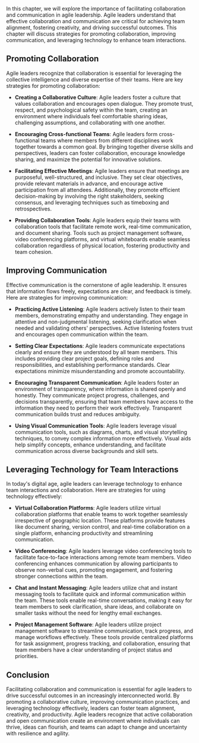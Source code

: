 
In this chapter, we will explore the importance of facilitating collaboration and communication in agile leadership. Agile leaders understand that effective collaboration and communication are critical for achieving team alignment, fostering creativity, and driving successful outcomes. This chapter will discuss strategies for promoting collaboration, improving communication, and leveraging technology to enhance team interactions.

**Promoting Collaboration**
---------------------------

Agile leaders recognize that collaboration is essential for leveraging the collective intelligence and diverse expertise of their teams. Here are key strategies for promoting collaboration:

* **Creating a Collaborative Culture**: Agile leaders foster a culture that values collaboration and encourages open dialogue. They promote trust, respect, and psychological safety within the team, creating an environment where individuals feel comfortable sharing ideas, challenging assumptions, and collaborating with one another.

* **Encouraging Cross-functional Teams**: Agile leaders form cross-functional teams where members from different disciplines work together towards a common goal. By bringing together diverse skills and perspectives, leaders can foster collaboration, encourage knowledge sharing, and maximize the potential for innovative solutions.

* **Facilitating Effective Meetings**: Agile leaders ensure that meetings are purposeful, well-structured, and inclusive. They set clear objectives, provide relevant materials in advance, and encourage active participation from all attendees. Additionally, they promote efficient decision-making by involving the right stakeholders, seeking consensus, and leveraging techniques such as timeboxing and retrospectives.

* **Providing Collaboration Tools**: Agile leaders equip their teams with collaboration tools that facilitate remote work, real-time communication, and document sharing. Tools such as project management software, video conferencing platforms, and virtual whiteboards enable seamless collaboration regardless of physical location, fostering productivity and team cohesion.

**Improving Communication**
---------------------------

Effective communication is the cornerstone of agile leadership. It ensures that information flows freely, expectations are clear, and feedback is timely. Here are strategies for improving communication:

* **Practicing Active Listening**: Agile leaders actively listen to their team members, demonstrating empathy and understanding. They engage in attentive and non-judgmental listening, seeking clarification when needed and validating others' perspectives. Active listening fosters trust and encourages open communication within the team.

* **Setting Clear Expectations**: Agile leaders communicate expectations clearly and ensure they are understood by all team members. This includes providing clear project goals, defining roles and responsibilities, and establishing performance standards. Clear expectations minimize misunderstanding and promote accountability.

* **Encouraging Transparent Communication**: Agile leaders foster an environment of transparency, where information is shared openly and honestly. They communicate project progress, challenges, and decisions transparently, ensuring that team members have access to the information they need to perform their work effectively. Transparent communication builds trust and reduces ambiguity.

* **Using Visual Communication Tools**: Agile leaders leverage visual communication tools, such as diagrams, charts, and visual storytelling techniques, to convey complex information more effectively. Visual aids help simplify concepts, enhance understanding, and facilitate communication across diverse backgrounds and skill sets.

**Leveraging Technology for Team Interactions**
-----------------------------------------------

In today's digital age, agile leaders can leverage technology to enhance team interactions and collaboration. Here are strategies for using technology effectively:

* **Virtual Collaboration Platforms**: Agile leaders utilize virtual collaboration platforms that enable teams to work together seamlessly irrespective of geographic location. These platforms provide features like document sharing, version control, and real-time collaboration on a single platform, enhancing productivity and streamlining communication.

* **Video Conferencing**: Agile leaders leverage video conferencing tools to facilitate face-to-face interactions among remote team members. Video conferencing enhances communication by allowing participants to observe non-verbal cues, promoting engagement, and fostering stronger connections within the team.

* **Chat and Instant Messaging**: Agile leaders utilize chat and instant messaging tools to facilitate quick and informal communication within the team. These tools enable real-time conversations, making it easy for team members to seek clarification, share ideas, and collaborate on smaller tasks without the need for lengthy email exchanges.

* **Project Management Software**: Agile leaders utilize project management software to streamline communication, track progress, and manage workflows effectively. These tools provide centralized platforms for task assignment, progress tracking, and collaboration, ensuring that team members have a clear understanding of project status and priorities.

**Conclusion**
--------------

Facilitating collaboration and communication is essential for agile leaders to drive successful outcomes in an increasingly interconnected world. By promoting a collaborative culture, improving communication practices, and leveraging technology effectively, leaders can foster team alignment, creativity, and productivity. Agile leaders recognize that active collaboration and open communication create an environment where individuals can thrive, ideas can flourish, and teams can adapt to change and uncertainty with resilience and agility.
